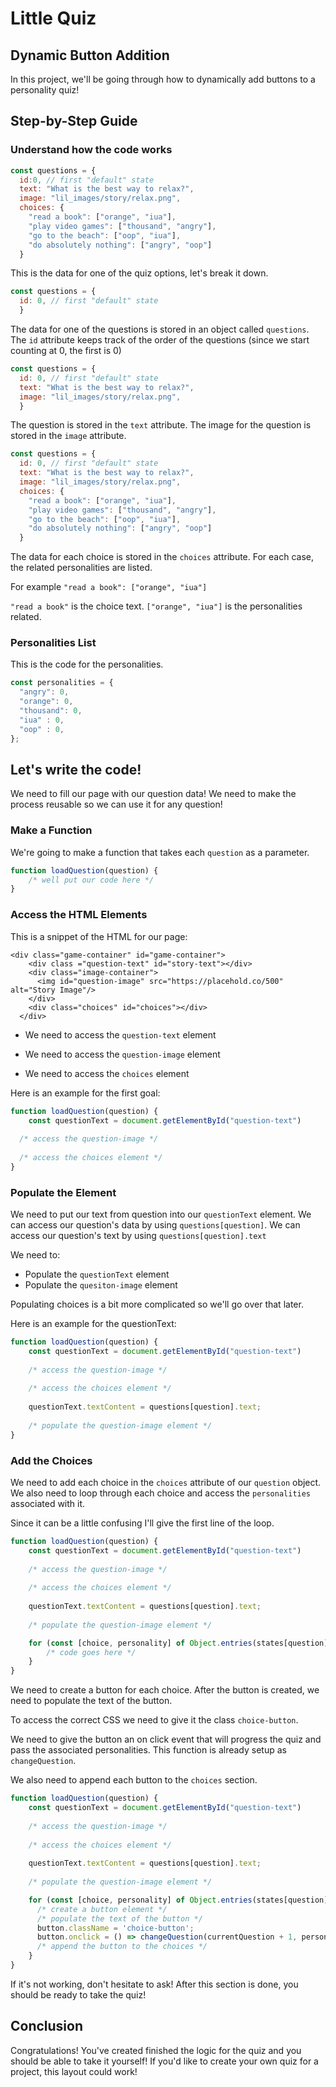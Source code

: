 # Little Quiz

## Dynamic Button Addition

In this project, we'll be going through how to dynamically add buttons to a personality quiz!

## Step-by-Step Guide

### Understand how the code works

```javascript
const questions = {
  id:0, // first "default" state
  text: "What is the best way to relax?",
  image: "lil_images/story/relax.png",
  choices: {
    "read a book": ["orange", "iua"],
    "play video games": ["thousand", "angry"],
    "go to the beach": ["oop", "iua"],
    "do absolutely nothing": ["angry", "oop"]
  }
```

This is the data for one of the quiz options, let's break it down.

```javascript
const questions = {
  id: 0, // first "default" state
  }
```
The data for one of the questions is stored in an object called `questions`. The `id` attribute keeps track of the order of the questions (since we start counting at 0, the first is 0)

```javascript
const questions = {
  id: 0, // first "default" state
  text: "What is the best way to relax?",
  image: "lil_images/story/relax.png",
  }
```
The question is stored in the `text` attribute. The image for the question is stored in the `image` attribute.


```javascript
const questions = {
  id: 0, // first "default" state
  text: "What is the best way to relax?",
  image: "lil_images/story/relax.png",
  choices: {
    "read a book": ["orange", "iua"],
    "play video games": ["thousand", "angry"],
    "go to the beach": ["oop", "iua"],
    "do absolutely nothing": ["angry", "oop"]
  }
```

The data for each choice is stored in the `choices` attribute. For each case, the related personalities are listed.

For example `"read a book": ["orange", "iua"]`

`"read a book"` is the choice text. `["orange", "iua"]` is the personalities related.

### Personalities List
This is the code for the personalities.

```javascript
const personalities = {
  "angry": 0,
  "orange": 0,
  "thousand": 0,
  "iua" : 0,
  "oop" : 0,
};
```

## Let's write the code!

We need to fill our page with our question data! We need to make the process reusable so we can use it for any question!

### Make a Function
We're going to make a function that takes each `question` as a parameter.

```javascript
function loadQuestion(question) {
    /* well put our code here */
}
```

### Access the HTML Elements
This is a snippet of the HTML for our page:
```xhtml
<div class="game-container" id="game-container">
    <div class ="question-text" id="story-text"></div>
    <div class="image-container">
      <img id="question-image" src="https://placehold.co/500" alt="Story Image"/>
    </div>
    <div class="choices" id="choices"></div>
  </div>
```
- We need to access the `question-text` element


- We need to access the `question-image` element


- We need to access the `choices` element

Here is an example for the first goal:
```javascript
function loadQuestion(question) {
    const questionText = document.getElementById("question-text")
  
  /* access the question-image */
  
  /* access the choices element */
}
```

### Populate the Element
We need to put our text from question into our `questionText` element. We can access our question's data by using `questions[question]`. We can access our question's text by using `questions[question].text`

We need to:
- Populate the `questionText` element
- Populate the `quesiton-image` element

Populating choices is a bit more complicated so we'll go over that later.

Here is an example for the questionText:

```javascript
function loadQuestion(question) {
    const questionText = document.getElementById("question-text")
  
    /* access the question-image */
  
    /* access the choices element */
  
    questionText.textContent = questions[question].text;
    
    /* populate the question-image element */
}
```

### Add the Choices
We need to add each choice in the `choices` attribute of our `question` object. We also need to loop through each choice and access the `personalities` associated with it.

Since it can be a little confusing I'll give the first line of the loop.

```javascript
function loadQuestion(question) {
    const questionText = document.getElementById("question-text")
  
    /* access the question-image */
  
    /* access the choices element */
  
    questionText.textContent = questions[question].text;
    
    /* populate the question-image element */

    for (const [choice, personality] of Object.entries(states[question].choices)) {
        /* code goes here */
    }
}
```

We need to create a button for each choice. After the button is created, we need to populate the text of the button. 

To access the correct CSS we need to give it the class `choice-button`.

We need to give the button an on click event that will progress the quiz and pass the associated personalities. This function is already setup as `changeQuestion`.

We also need to append each button to the `choices` section.
```javascript
function loadQuestion(question) {
    const questionText = document.getElementById("question-text")
  
    /* access the question-image */
  
    /* access the choices element */
  
    questionText.textContent = questions[question].text;
    
    /* populate the question-image element */

    for (const [choice, personality] of Object.entries(states[question].choices)) {
      /* create a button element */
      /* populate the text of the button */
      button.className = 'choice-button';
      button.onclick = () => changeQuestion(currentQuestion + 1, personality);
      /* append the button to the choices */
    }
}
```
If it's not working, don't hesitate to ask! After this section is done, you should be ready to take the quiz!

## Conclusion

Congratulations! You've created finished the logic for the quiz and you should be able to take it yourself! If you'd like to create your own quiz for a project, this layout could work!
